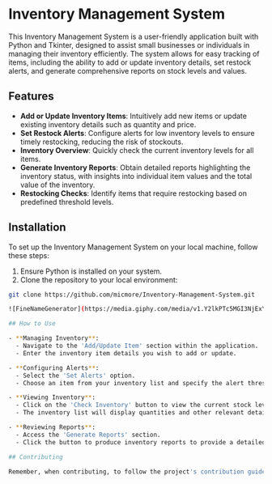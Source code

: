# Inventory Management System

This Inventory Management System is a user-friendly application built with Python and Tkinter, designed to assist small businesses or individuals in managing their inventory efficiently. The system allows for easy tracking of items, including the ability to add or update inventory details, set restock alerts, and generate comprehensive reports on stock levels and values.

## Features

- **Add or Update Inventory Items**: Intuitively add new items or update existing inventory details such as quantity and price.
- **Set Restock Alerts**: Configure alerts for low inventory levels to ensure timely restocking, reducing the risk of stockouts.
- **Inventory Overview**: Quickly check the current inventory levels for all items.
- **Generate Inventory Reports**: Obtain detailed reports highlighting the inventory status, with insights into individual item values and the total value of the inventory.
- **Restocking Checks**: Identify items that require restocking based on predefined threshold levels.

## Installation

To set up the Inventory Management System on your local machine, follow these steps:

1. Ensure Python is installed on your system.
2. Clone the repository to your local environment:

```bash
git clone https://github.com/micmore/Inventory-Management-System.git

![FineNameGenerator](https://media.giphy.com/media/v1.Y2lkPTc5MGI3NjExY2d3cDZ3dDA3ZDc3aWd5dnIwc3JwNnkyYXFwdmRvd2JqZ2ZpOTB3bCZlcD12MV9pbnRlcm5hbF9naWZfYnlfaWQmY3Q9Zw/W2Abfd91C40XjN1oiK/giphy.gif)

## How to Use

- **Managing Inventory**:
  - Navigate to the 'Add/Update Item' section within the application.
  - Enter the inventory item details you wish to add or update.

- **Configuring Alerts**:
  - Select the 'Set Alerts' option.
  - Choose an item from your inventory list and specify the alert threshold quantity.

- **Viewing Inventory**:
  - Click on the 'Check Inventory' button to view the current stock levels.
  - The inventory list will display quantities and other relevant details.

- **Reviewing Reports**:
  - Access the 'Generate Reports' section.
  - Click the button to produce inventory reports to provide a detailed analysis of stock levels, item values, and more.

## Contributing

Remember, when contributing, to follow the project's contribution guidelines and code of conduct to ensure a collaborative and respectful environment.
